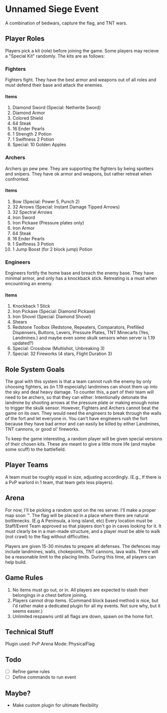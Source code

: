 # Unnamed Siege Event

A combination of bedwars, capture the flag, and TNT wars.


## Player Roles
Players pick a kit (role) before joining the game. Some players may recieve a "Special Kit" randomly. The kits are as follows:
### Fighters
Fighters fight. They have the best armor and weapons out of all roles and must defend their base and attack the enemies.
#### Items
1. Diamond Sword (Special: Netherite Sword)
2. Diamond Armor
3. Colored Shield
4. 64 Steak
5. 16 Ender Pearls
6. 1 Strength 2 Potion
7. 1 Swiftness 2 Potion
8. Special: 10 Golden Apples

### Archers
Archers go pew pew. They are supporting the fighters by being spotters and snipers. They have ok armor and weapons, but rather retreat when confronted.
#### Items
1. Bow (Special: Power 5, Punch 2)
2. 32 Arrows (Special: Instant Damage Tipped Arrows)
3. 32 Spectral Arrows
4. Iron Sword
5. Iron Pickaxe (Pressure plates only)
6. Iron Armor
7. 64 Steak
8. 16 Ender Pearls
9. 1 Swiftness 3 Potion
10. 1 Jump Boost (for 2 block jump) Potion

### Engineers
Engineers fortify the home base and breach the enemy base. They have minimal armor, and only has a knockback stick. Retreating is a must when encountring an enemy.
#### Items
1. Knockback 1 Stick
2. Iron Pickaxe (Special: Diamond Pickaxe)
3. Iron Shovel (Special: Diamond Shovel)
4. Shears
5. Redstone Toolbox (Redstone, Repeaters, Comparators, Prefilled Dispensers, Buttons, Levers, Pressure Plates, TNT Minecarts (Yes, Landmines.) and maybe even some skulk sensors when server is 1.19 updated?)
6. Special: Crossbow (Multishot, Unbreaking 3)
7. Special: 32 Fireworks (4 stars, Flight Duration 3)

## Role System Goals
The goal with this system is that a team cannot rush the enemy by only choosing fighters, as (in 1.19 especially) landmines can shoot them up into the sky and deal heavy damage. To counter this, a part of their team will need to be archers, so that they can either: Intentionally detonate the landmine by shooting arrows at the pressure plate or making enough noise to trigger the skulk sensor. However, Fighters and Archers cannot beat the game on its own. They would need the engineers to break through the walls of the fort and let everyone in. You can't have engineers rush the fort because they have bad armor and can easily be killed by either Landmines, TNT cannons, or good ol' fireworks.

To keep the game interesting, a random player will be given special versions of their chosen kits. These are meant to give a little more life (and maybe some scuff) to the battlefield.


## Player Teams
A team must be roughly equal in size, adjusting accordingly. (E.g., If there is a PvP warlord in 1 team, that team gets less players).

## Arena
For now, I'll be picking a random spot on the res server. I'll make a proper map soon :tm:.
The flag will be placed in a place where there are natural bottlenecks. (E.g A Peninsula, a long island, etc) Every location must be Staff/Event Team approved so that players don't go in caves looking for it. It must clearly be in a man-made structure, and a player must be able to walk (not crawl) to the flag without difficulties.

Players are given 15-30 minutes to prepare all defenses. The defences may include landmines, walls, chokepoints, TNT cannons, lava walls. There will be a reasonable limit to the placing limits. During this time, all players can help build.
## Game Rules
1. No items must go out, or in. All players are expected to stash their belongings in a chest before joining.
2. Players cannot drop items. (Command block based method is nice, but I'd rather make a dedicated plugin for all my events. Not sure why, but it seems easier.)
3. Unlimited respawns until all flags are down, spawn on the home fort.


## Technical Stuff
Plugin used: PvP Arena
	Mode: PhysicalFlag

## Todo
- [ ] Refine game rules 
- [ ] Define commands to run event

## Maybe?
- Make custom plugin for ultimate flexibility